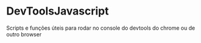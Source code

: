 # DevToolsJavascript
Scripts e funções úteis para rodar no console do devtools do chrome ou de outro browser
